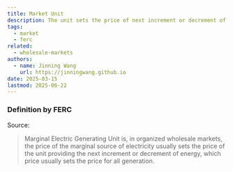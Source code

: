 ```yaml
---
title: Market Unit
description: The unit sets the price of next increment or decrement of energy.
tags:
  - market
  - ferc
related:
  - wholesale-markets
authors:
  - name: Jinning Wang
    url: https://jinningwang.github.io
date: 2025-03-15
lastmod: 2025-06-22
---
```


### Definition by FERC

Source: <d-cite key="ferc2020glossary"></d-cite>

> Marginal Electric Generating Unit is, in organized wholesale markets, the price of the marginal source of electricity usually sets the price of the unit providing the next increment or decrement of energy, which price usually sets the price for all generation.
